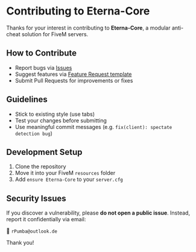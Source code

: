 # Contributing to Eterna-Core

Thanks for your interest in contributing to **Eterna-Core**, a modular anti-cheat solution for FiveM servers.

## How to Contribute

- Report bugs via [Issues](../../issues)
- Suggest features via [Feature Request template](../../issues/new?template=feature_request.yml)
- Submit Pull Requests for improvements or fixes

## Guidelines

- Stick to existing style (use tabs)
- Test your changes before submitting
- Use meaningful commit messages (e.g. `fix(client): spectate detection bug`)

## Development Setup

1. Clone the repository
2. Move it into your FiveM `resources` folder
3. Add `ensure Eterna-Core` to your `server.cfg`

## Security Issues

If you discover a vulnerability, please **do not open a public issue**. Instead, report it confidentially via email:

📧 `rPumba@outlook.de`

Thank you!
